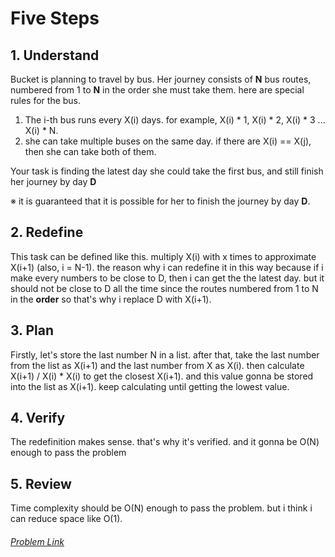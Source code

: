 # Five Steps

## 1. Understand
Bucket is planning to travel by bus. Her journey consists of **N** bus routes, numbered from 1 to **N** in the order she must take them. here are special rules for the bus.

1. The i-th bus runs every X(i) days. for example, X(i) * 1, X(i) * 2, X(i) * 3 ... X(i) * N.  
2. she can take multiple buses on the same day. if there are X(i) == X(j), then she can take both of them.

Your task is finding the latest day she could take the first bus, and still finish her journey by day **D**

※  it is guaranteed that it is possible for her to finish the journey by day **D**.
## 2. Redefine
This task can be defined like this. multiply X(i) with x times to approximate X(i+1)  (also, i = N-1). the reason why i can redefine it in this way because if i make every numbers to be close to D, then i can get the the latest day. but it should not be close to D all the time since the routes numbered from 1 to N in the **order** so that's why i replace D with X(i+1). 

## 3. Plan
Firstly, let's store the last number N in a list. after that, take the last number from the list as X(i+1) and the last number from X as X(i). then calculate X(i+1) / X(i) * X(i) to get the closest X(i+1). and this value gonna be stored into the list as X(i+1). keep calculating until getting the lowest value.

## 4. Verify
The redefinition makes sense. that's why it's verified. and it gonna be O(N) enough to pass the problem 


## 5. Review
Time complexity should be O(N) enough to pass the problem. but i think i can reduce space like O(1).

###### [Problem Link](https://codingcompetitions.withgoogle.com/kickstart/round/000000000019ffc8/00000000002d83bf#problem)

